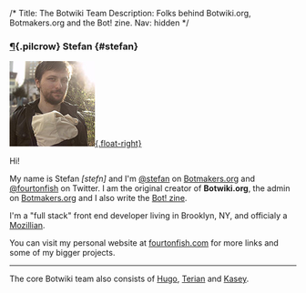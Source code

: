 /*
Title: The Botwiki Team
Description: Folks behind Botwiki.org, Botmakers.org and the Bot! zine.
Nav: hidden
*/

### [¶](#stefan){.pilcrow} Stefan {#stefan}

[![Stefan](/content/about/images/stefan.jpg){.float-right}](https://twitter.com/fourtonfish)



Hi!

My name is Stefan *[stefn]* and I'm [@stefan](https://botmakers.slack.com/messages/@stefan/details/) on [Botmakers.org](https://botmakers.org/) and [@fourtonfish](https://twitter.com/fourtonfish) on Twitter. I am the original creator of **Botwiki.org**, the admin on [Botmakers.org](https://botmakers.org/) and I also write the [Bot! zine](https://botzine.org/).

I'm a "full stack" front end developer living in Brooklyn, NY, and officialy a [Mozillian](https://mozillians.org/en-US/u/stefan.bohacek/).

You can visit my personal website at [fourtonfish.com](https://fourtonfish.com/) for more links and some of my bigger projects.

<hr/>

The core Botwiki team also consists of [Hugo](https://twitter.com/hugovk), [Terian](https://twitter.com/spine_cone/) and [Kasey](https://twitter.com/bitpixi). 